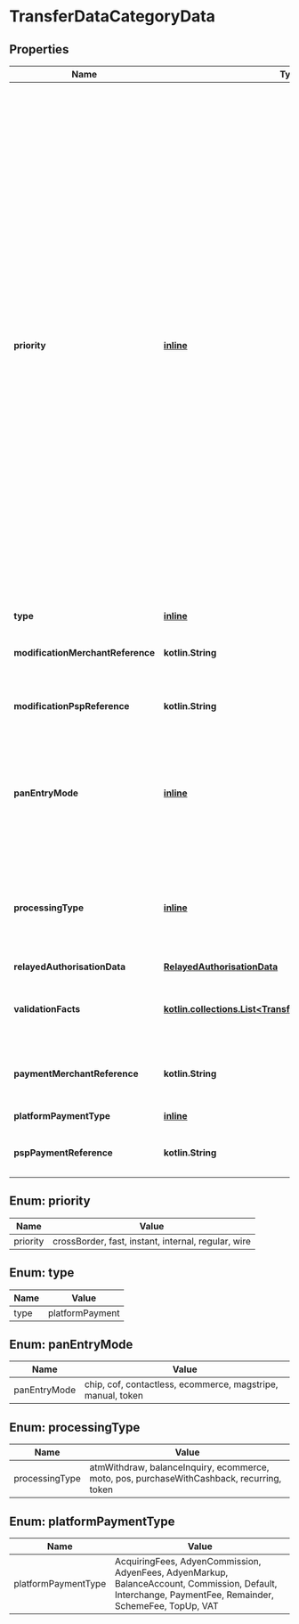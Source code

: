 
# TransferDataCategoryData

## Properties
Name | Type | Description | Notes
------------ | ------------- | ------------- | -------------
**priority** | [**inline**](#Priority) | The priority for the bank transfer. This sets the speed at which the transfer is sent and the fees that you have to pay. Required for transfers with &#x60;category&#x60; **bank**.  Possible values:  * **regular**: For normal, low-value transactions.  * **fast**: Faster way to transfer funds but has higher fees. Recommended for high-priority, low-value transactions.  * **wire**: Fastest way to transfer funds but has the highest fees. Recommended for high-priority, high-value transactions.  * **instant**: Instant way to transfer funds in [SEPA countries](https://www.ecb.europa.eu/paym/integration/retail/sepa/html/index.en.html).  * **crossBorder**: High-value transfer to a recipient in a different country.  * **internal**: Transfer to an Adyen-issued business bank account (by bank account number/IBAN). |  [optional]
**type** | [**inline**](#Type) | **platformPayment** |  [optional]
**modificationMerchantReference** | **kotlin.String** | The capture&#39;s merchant reference included in the transfer. |  [optional]
**modificationPspReference** | **kotlin.String** | The capture reference included in the transfer. |  [optional]
**panEntryMode** | [**inline**](#PanEntryMode) | Indicates the method used for entering the PAN to initiate a transaction.  Possible values: **manual**, **chip**, **magstripe**, **contactless**, **cof**, **ecommerce**, **token**. |  [optional]
**processingType** | [**inline**](#ProcessingType) | Contains information about how the payment was processed. For example, **ecommerce** for online or **pos** for in-person payments. |  [optional]
**relayedAuthorisationData** | [**RelayedAuthorisationData**](RelayedAuthorisationData.md) |  |  [optional]
**validationFacts** | [**kotlin.collections.List&lt;TransferNotificationValidationFact&gt;**](TransferNotificationValidationFact.md) | The evaluation of the validation facts. See [validation checks](https://docs.adyen.com/issuing/validation-checks) for more information. |  [optional]
**paymentMerchantReference** | **kotlin.String** | The payment&#39;s merchant reference included in the transfer. |  [optional]
**platformPaymentType** | [**inline**](#PlatformPaymentType) | The type of the related split. |  [optional]
**pspPaymentReference** | **kotlin.String** | The payment reference included in the transfer. |  [optional]


<a name="Priority"></a>
## Enum: priority
Name | Value
---- | -----
priority | crossBorder, fast, instant, internal, regular, wire


<a name="Type"></a>
## Enum: type
Name | Value
---- | -----
type | platformPayment


<a name="PanEntryMode"></a>
## Enum: panEntryMode
Name | Value
---- | -----
panEntryMode | chip, cof, contactless, ecommerce, magstripe, manual, token


<a name="ProcessingType"></a>
## Enum: processingType
Name | Value
---- | -----
processingType | atmWithdraw, balanceInquiry, ecommerce, moto, pos, purchaseWithCashback, recurring, token


<a name="PlatformPaymentType"></a>
## Enum: platformPaymentType
Name | Value
---- | -----
platformPaymentType | AcquiringFees, AdyenCommission, AdyenFees, AdyenMarkup, BalanceAccount, Commission, Default, Interchange, PaymentFee, Remainder, SchemeFee, TopUp, VAT



